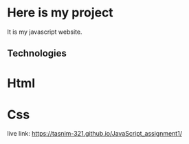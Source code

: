 # Here is my project

It is my javascript website.

## Technologies
# Html
# Css

live link: https://tasnim-321.github.io/JavaScript_assignment1/